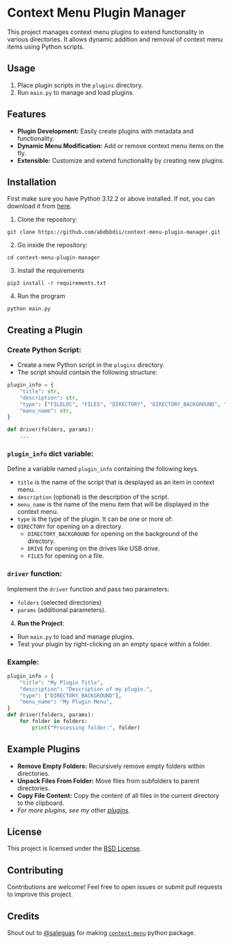 # Context Menu Plugin Manager

This project manages context menu plugins to extend functionality in various directories. It allows dynamic addition and removal of context menu items using Python scripts.

## Usage
1. Place plugin scripts in the `plugins` directory.
2. Run `main.py` to manage and load plugins.

## Features
- **Plugin Development:** Easily create plugins with metadata and functionality.
- **Dynamic Menu Modification:** Add or remove context menu items on the fly.
- **Extensible:** Customize and extend functionality by creating new plugins.

## Installation
First make sure you have Python 3.12.2 or above installed. If not, you can download it from [here](https://www.python.org/downloads/).
1. Clone the repository:
  ```
  git clone https://github.com/abdbbdii/context-menu-plugin-manager.git
  ```

2. Go inside the repository:
  ```
  cd context-menu-plugin-manager
  ```

3. Install the requirements
  ```
  pip3 install -r requirements.txt
  ```

4. Run the program
  ```
  python main.py
  ```

## Creating a Plugin
### **Create Python Script**:
- Create a new Python script in the `plugins` directory.
- The script should contain the following structure:
```python
plugin_info = {
    "title": str,
    "description": str,
    "type": ["FILELOC", "FILES", "DIRECTORY", "DIRECTORY_BACKGROUND", "DRIVE"],
    "manu_name": str,
}

def driver(folders, params):
    ...
```

### **`plugin_info` dict variable**:
Define a variable named `plugin_info` containing the following keys.
  - `title` is the name of the script that is desplayed as an item in context menu.
  - `description` (optional) is the description of the script.
  - `menu_name` is the name of the menu item that will be displayed in the context menu.
  - `type` is the type of the plugin. It can be one or more of:
  - `DIRECTORY` for opening on a directory.
    - `DIRECTORY_BACKGROUND` for opening on the background of the directory.
    - `DRIVE` for opening on the drives like USB drive.
    - `FILES` for opening on a file.
### **`driver` function**:
Implement the `driver` function and pass two parameters:
  - `folders` (selected directories)
  - `params` (additional parameters).
4. **Run the Project**:
  - Run `main.py` to load and manage plugins.
  - Test your plugin by right-clicking on an empty space within a folder.
### Example:
```python
plugin_info = {
    "title": "My Plugin Title",
    "description": "Description of my plugin.",
    "type": ["DIRECTORY_BACKGROUND"],
    "menu_name": "My Plugin Menu",
}
def driver(folders, params):
    for folder in folders:
        print("Processing folder:", folder)
```

## Example Plugins
- **Remove Empty Folders:** Recursively remove empty folders within directories.
- **Unpack Files From Folder:** Move files from subfolders to parent directories.
- **Copy File Content:** Copy the content of all files in the current directory to the clipboard.
- *For more plugins, see my other [plugins](https://github.com/abdbbdii/plugins)*.

## License
This project is licensed under the [BSD License](https://github.com/abdbbdii/context-menu-plugin-manager/blob/main/LICENSE).

## Contributing
Contributions are welcome! Feel free to open issues or submit pull requests to improve this project.

## Credits
Shout out to [@saleguas](https://github.com/saleguas) for making [`context-menu`](https://github.com/saleguas/context_menu) python package.
